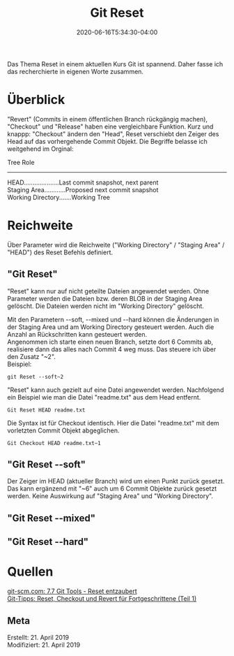 ﻿---
title: "Git Reset"
date: 2020-06-16T5:34:30-04:00
categories:
  - Git
tags:
  - Software
---

Das Thema Reset in einem aktuellen Kurs Git ist spannend. Daher fasse ich das recherchierte in eigenen Worte zusammen.

# Überblick  

"Revert" (Commits in einem öffentlichen Branch rückgängig machen), "Checkout" und "Release" haben eine vergleichbare Funktion. Kurz und knappp: "Checkout" ändern den "Head", Reset verschiebt den Zeiger des Head auf das vorhergehende Commit Objekt.
Die Begriffe belasse ich weitgehend im Orginal:

Tree	                Role  
___________________________________________________________  
HEAD....................Last commit snapshot, next parent  
Staging Area............Proposed next commit snapshot  
Working Directory.......Working Tree 

# Reichweite  

Über Parameter wird die Reichweite ("Working Directory" / "Staging Area" / "HEAD") des Reset Befehls definiert.  

## "Git Reset"  

"Reset" kann nur auf nicht geteilte Dateien angewendet werden. 
Ohne Parameter werden die Dateien bzw. deren BLOB in der Staging Area gelöscht. Die Dateien werden nicht im "Working Directory" gelöscht.  

Mit den Parametern --soft, --mixed und --hard können die Änderungen in der Staging Area und am Working Directory gesteuert werden. Auch die Anzahl an Rückschritten kann gesteuert werden.  
Angenommen ich starte einen neuen Branch, setzte dort 6 Commits ab, realisiere dann das alles nach Commit 4 weg muss. Das steuere ich über den Zusatz "~2".  
Beispiel:  

`````git Reset --soft~2`````  

"Reset" kann auch gezielt auf eine Datei angewendet werden. Nachfolgend ein Beispiel wie man die Datei "readme.txt" aus dem Head entfernt.  

`````Git Reset HEAD readme.txt`````  

Die Syntax ist für Checkout identisch. Hier die Datei "readme.txt" mit dem vorletzten Commit Objekt abgeglichen.

`````Git Checkout HEAD readme.txt~1`````  


## "Git Reset --soft"  

Der Zeiger im HEAD (aktueller Branch) wird um einen Punkt zurück gesetzt. Das kann ergänzend mit "~6" auch um 6 Commit Objekte zurück gesetzt werden. Keine Auswirkung auf "Staging Area" und "Working Directory".  

## "Git Reset --mixed"  




## "Git Reset --hard"  






# Quellen  

[git-scm.com: 7.7 Git Tools - Reset entzaubert](https://git-scm.com/book/de/v2/Git-Tools-Reset-entzaubert)  
[Git-Tipps: Reset, Checkout und Revert für Fortgeschrittene (Teil 1)](https://blog.seibert-media.net/blog/2015/09/04/git-tipps-reset-checkout-und-revert-fuer-fortgeschrittene-teil-1/)  

## Meta

Erstellt:		21. April 2019  
Modifiziert:	21. April 2019
